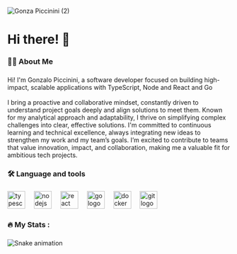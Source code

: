 ![Gonza Piccinini (2)](https://github.com/user-attachments/assets/1b244f64-43d4-4b68-a922-f5c79c82d91c)
###


<h1 align="left">Hi there! 👋</h1>

###

<h3 align="left">👩‍💻 About Me</h3>

###

<p align="left">Hi! I'm Gonzalo Piccinini, a software developer focused on building high-impact, scalable applications with TypeScript, Node and React and Go<br><br>I bring a proactive and collaborative mindset, constantly driven to understand project goals deeply and align solutions to meet them. Known for my analytical approach and adaptability, I thrive on simplifying complex challenges into clear, effective solutions. I'm committed to continuous learning and technical excellence, always integrating new ideas to strengthen my work and my team’s goals. I’m excited to contribute to teams that value innovation, impact, and collaboration, making me a valuable fit for ambitious tech projects.</p>

###

<h3 align="left">🛠 Language and tools</h3>

###

<div align="left">
  <img src="https://cdn.jsdelivr.net/gh/devicons/devicon/icons/typescript/typescript-original.svg" height="40" alt="typescript logo"  />
  <img width="12" />
  <img src="https://cdn.jsdelivr.net/gh/devicons/devicon/icons/nodejs/nodejs-original.svg" height="40" alt="nodejs logo"  />
  <img width="12" />
  <img src="https://cdn.jsdelivr.net/gh/devicons/devicon/icons/react/react-original.svg" height="40" alt="react logo"  />
  <img width="12" />
  <img src="https://cdn.jsdelivr.net/gh/devicons/devicon/icons/go/go-original.svg" height="40" alt="go logo"  />
  <img width="12" />
  <img src="https://cdn.jsdelivr.net/gh/devicons/devicon/icons/docker/docker-original.svg" height="40" alt="docker logo"  />
  <img width="12" />
  <img src="https://cdn.jsdelivr.net/gh/devicons/devicon/icons/git/git-original.svg" height="40" alt="git logo"  />
</div>

###

<h3 align="left">🔥   My Stats :</h3>

###

<img src="https://raw.githubusercontent.com/GonzaPiccinini/GonzaPiccinini/output/snake.svg" alt="Snake animation" />

###
